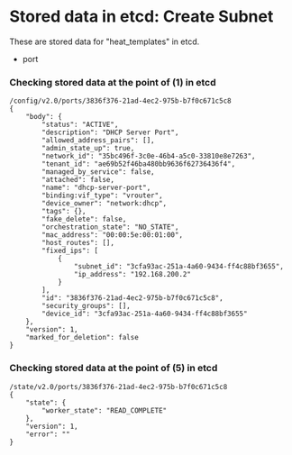 # Stored data in etcd: Create Subnet

These are stored data for "heat_templates" in etcd.

* port

### Checking stored data at the point of (1) in etcd

```
/config/v2.0/ports/3836f376-21ad-4ec2-975b-b7f0c671c5c8
{
    "body": {
        "status": "ACTIVE", 
        "description": "DHCP Server Port", 
        "allowed_address_pairs": [], 
        "admin_state_up": true, 
        "network_id": "35bc496f-3c0e-46b4-a5c0-33810e8e7263", 
        "tenant_id": "ae69b52f46ba480bb9636f62736436f4", 
        "managed_by_service": false, 
        "attached": false, 
        "name": "dhcp-server-port", 
        "binding:vif_type": "vrouter", 
        "device_owner": "network:dhcp", 
        "tags": {}, 
        "fake_delete": false, 
        "orchestration_state": "NO_STATE", 
        "mac_address": "00:00:5e:00:01:00", 
        "host_routes": [], 
        "fixed_ips": [
            {
                "subnet_id": "3cfa93ac-251a-4a60-9434-ff4c88bf3655", 
                "ip_address": "192.168.200.2"
            }
        ], 
        "id": "3836f376-21ad-4ec2-975b-b7f0c671c5c8", 
        "security_groups": [], 
        "device_id": "3cfa93ac-251a-4a60-9434-ff4c88bf3655"
    }, 
    "version": 1, 
    "marked_for_deletion": false
}
```

### Checking stored data at the point of (5) in etcd

```
/state/v2.0/ports/3836f376-21ad-4ec2-975b-b7f0c671c5c8
{
    "state": {
        "worker_state": "READ_COMPLETE"
    }, 
    "version": 1, 
    "error": ""
}
```
